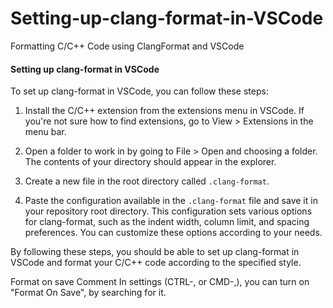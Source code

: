 # Setting-up-clang-format-in-VSCode
Formatting C/C++ Code using ClangFormat and VSCode

#### Setting up clang-format in VSCode

To set up clang-format in VSCode, you can follow these steps:

1. Install the C/C++ extension from the extensions menu in VSCode. If you're not sure how to find extensions, go to View > Extensions in the menu bar.

2. Open a folder to work in by going to File > Open and choosing a folder. The contents of your directory should appear in the explorer.

3. Create a new file in the root directory called `.clang-format`.

4. Paste the configuration available in the `.clang-format` file and save it in your repository root directory.
This configuration sets various options for clang-format, such as the indent width, column limit, and spacing preferences. You can customize these options according to your needs.

By following these steps, you should be able to set up clang-format in VSCode and format your C/C++ code according to the specified style.

Format on save
 Comment
In settings (CTRL-, or CMD-,), you can turn on "Format On Save", by searching for it.
